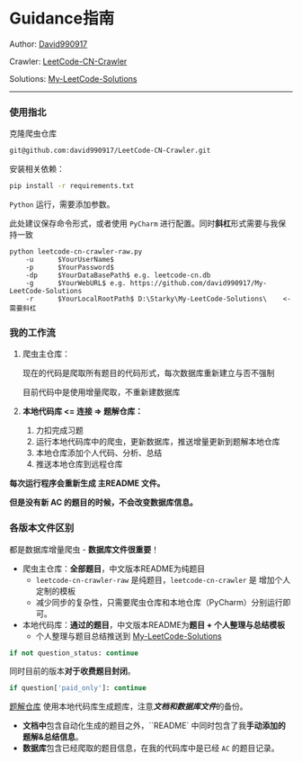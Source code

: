 # Guidance指南

Author: [David990917](https://github.com/david990917)

Crawler: [LeetCode-CN-Crawler](https://github.com/david990917/LeetCode-CN-Crawler)

Solutions: [My-LeetCode-Solutions](https://github.com/david990917/My-LeetCode-Solutions)

---

### 使用指北

克隆爬虫仓库

```bash
git@github.com:david990917/LeetCode-CN-Crawler.git
```

安装相关依赖：

```bash
pip install -r requirements.txt
```

`Python` 运行，需要添加参数。

此处建议保存命令形式，或者使用 `PyCharm` 进行配置。同时**斜杠**形式需要与我保持一致

```
python leetcode-cn-crawler-raw.py
	-u		$YourUserName$
	-p		$YourPassword$
	-dp		$YourDataBasePath$ e.g. leetcode-cn.db
	-g		$YourWebURL$ e.g. https://github.com/david990917/My-LeetCode-Solutions
	-r      $YourLocalRootPath$ D:\Starky\My-LeetCode-Solutions\    <-需要斜杠
```

### 我的工作流

1. 爬虫主仓库：

   现在的代码是爬取所有题目的代码形式，每次数据库重新建立与否不强制

   目前代码中是使用增量爬取，不重新建数据库

2. **本地代码库 <= 连接 => 题解仓库：**

   1. 力扣完成习题
   2. 运行本地代码库中的爬虫，更新数据库，推送增量更新到题解本地仓库
   3. 本地仓库添加个人代码、分析、总结
   4. 推送本地仓库到远程仓库

**每次运行程序会重新生成 主README 文件。**

**但是没有新 AC 的题目的时候，不会改变数据库信息。**

### 各版本文件区别

都是数据库增量爬虫 - **数据库文件很重要**！

- 爬虫主仓库：**全部题目**，中文版本README为纯题目
  - `leetcode-cn-crawler-raw` 是纯题目，`leetcode-cn-crawler` 是 增加个人定制的模板
  - 减少同步的复杂性，只需要爬虫仓库和本地仓库（PyCharm）分别运行即可。
- 本地代码库：**通过的题目**，中文版本README为**题目 + 个人整理与总结模板**
  - 个人整理与题目总结推送到 [My-LeetCode-Solutions](https://github.com/david990917/My-LeetCode-Solutions)

```python
if not question_status: continue
```

同时目前的版本**对于收费题目封闭**。

```python
if question['paid_only']: continue
```

[题解仓库](https://github.com/david990917/My-LeetCode-Solutions) 使用本地代码库生成题库，注意***文档和数据库文件***的备份。

- **文档中**包含自动化生成的题目之外，``README` 中同时包含了我**手动添加的题解&总结信息**。
- **数据库**包含已经爬取的题目信息，在我的代码库中是已经 `AC` 的题目记录。